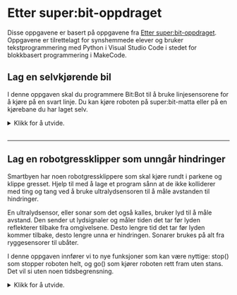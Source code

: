 # Etter super:bit-oppdraget

Disse oppgavene er basert på oppgavene fra [Etter super:bit-oppdraget](https://www.vitensenter.no/superbit/elev/etter-superbit-oppdraget/). Oppgavene er tilrettelagt for synshemmede elever og bruker tekstprogrammering med Python i Visual Studio Code i stedet for blokkbasert programmering i MakeCode.

## Lag en selvkjørende bil

I denne oppgaven skal du programmere Bit:Bot til å bruke linjesensorene for å kjøre på en svart linje. Du kan kjøre roboten på super:bit-matta eller på en kjørebane du har laget selv.

<details>
<summary>Klikk for å utvide.</summary>

### Tips til lærere
- Vis elevene de to linjesensorene foran på undersiden av roboten. Da kan de ha en formening om avstanden mellom dem i forhold til bredden på tapen.
- Utfordre elevene til å reflektere over hvor mye de må korrigere retningen når en av linjesensorene kommer over den svarte tapen. For å korrigere retningen må elevene bruke funksjonen spinms(). Ved 100 millisekunder vil roboten snu seg så mye, at den risikerer å miste kontakt med tapen. Dette avhenger naturligvis av farten og hvor skarpe svingene er. Men for at roboten skal klare å følge tapen og samtidig ikke vingle for mye, kan det være tilstrekkelig å bruke bare 1 millisekund i spinms-funksjonen.
- Ikke bruk for høy eller for lav hastighet. 20-30% er vanligvis godt egnet.

Utstyr: micro:bit, Bit:bot XL, Visual Studio Code. I tillegg trenger du en super:bit-matte eller en kjørebane laget med elektrikertape.

BitBot har to linjesensorer. Hver av dem har en liten sender og mottaker som sender ut og mottar usynlig infrarødt lys. Dersom lyset treffer den svarte linja, så absorberes den, noe mottakeren registrer ved at linjesensoren sender tallet 1. Dersom lyset treffer den lyse delen av underlaget, sender linjesensoren tallet 0.

Når den svarte linja er midt mellom de to sensorene, skal roboten kjøre rett fram. Når roboten kommer til en venstresving, dekker linja for lyset fra venstre sensor. Da vil vi at roboten skal kjøre mot venstre.
Når roboten kommer til en høyresving, dekker linja for lyset fra høyre sensor. Da vil vi at roboten skal kjøre mot høyre.

1. Opprett en ny fil (**Ctrl+N**).
2. Lagre filen (**Ctrl+S**) i Visual Studio Code.
3. Du trenger den vanlige import-setningen for micro:bit og import-setning for bitbot-modulen:

```
from microbit import *
from bitbot import *
```

4. Som i tidligere oppgaver trenger vi en evig løkke:

```
while True:
```

5. Her er det viktig at programmet passer på hvor kjørebanen går. Programmet ditt må følge med på om veien svinger, enten til venstre eller til høyre. Det kan du gjøre ved å følge med på om tallet som linjesensorene sender er 0 eller 1. Hvis en av linjesensorene sender tallet 1, vet du at sensoren har kommet over den svarte linja. Da må du justere retningen slik at roboten svinger i den retningen som veien svinger.

    Du kan sjekke om høyre linjesensor sender tallet 1 ved å bruke funksjonen linesensor() i bitbot-modulen. Hvis tallet er 1, må du svinge roboten litt mot høyre. Hvilken instruksjon vil du bruke i stedet for "Sving roboten litt mot høyre"?

```
if (bitbot.linesensor(RIGHT) == 1):
    Sving roboten litt mot høyre
```

6. På samme måte kan du sjekke om venstre linjesensor sender tallet 1. Da kan du bruke en elif-setning:

```
elif (bitbot.linesensor(LEFT) == 1):
    Sving roboten litt mot venstre
```

7. Så langt har du programmert hva som skal skje hvis en av linjesensorene kommer inn på den svarte linja. Men hva skal roboten gjøre hvis ingen av sensorene sender tallet 1? Jo, det betyr at roboten bare skal fortsette å kjøre rett fram. Dette kan du få til ved å bruke en else-setning. En else-setning betyr at verken if eller elif slår ut. Hviken instruksjon vil du bruke i stedet for "Kjør roboten rett fram"?

```
else:
    Kjør roboten rett fram
```

8. Lagre endringene du har gjort i programmet (**Ctrl+S**).
9. Sørg for at roboten er avslått og sett micro:bit inn i roboten. Koble USB-kabelen til micro:bit og overfør programmet med **Ctrl+F5**.
10. Koble USB-kabelen fra micro:bit. Sett roboten på gulvet litt foran der kjørebanen starter. Slå på roboten med bryteren på baksiden.

### Løsningsforslag
```
from microbit import *
from bitbot import *

while True:
    if (bitbot.linesensor(RIGHT) == 1):
        bitbot.spinms(RIGHT, 20, 1)
    elif (bitbot.linesensor(LEFT) == 1):
        bitbot.spinms(LEFT, 20, 1)
    else:
        bitbot.go(FORWARD, 20)
```

</details>
&nbsp;

---

## Lag en robotgressklipper som unngår hindringer

Smartbyen har noen robotgressklippere som skal kjøre rundt i parkene og klippe gresset. Hjelp til med å lage et program sånn at de ikke kolliderer med ting og tang ved å bruke ultralydsensoren til å måle avstanden til hindringer.

En ultralydsensor, eller sonar som det også kalles, bruker lyd til å måle avstand. Den sender ut lydsignaler og måler tiden det tar før lyden reflekterer tilbake fra omgivelsene. Desto lengre tid det tar før lyden kommer tilbake, desto lengre unna er hindringen. Sonarer brukes på alt fra ryggesensorer til ubåter.

I denne oppgaven innfører vi to nye funksjoner som kan være nyttige: stop() som stopper roboten helt, og go() som kjører roboten rett fram uten stans. Det vil si uten noen tidsbegrensning.

<details>
<summary>Klikk for å utvide.</summary>
&nbsp;

### Tips til lærere
- Vis eleven ultralydsensoren og hvordan den monteres på Bit:bot XL.
- Snakk med eleven om hvordan en robotgressklipper fungerer, men ikke gjør det for avansert i denne oppgaven.
- Utfordre eleven til å tenke gjennom hva som skal skje når roboten møter en hindring.

Utstyr: micro:bit, Bit:bot XL, ultralydsensor, Visual Studio Code.

1. Lag en ny fil (**Ctrl+N**) i Visual Studio Code.
2. Lagre filen (**Ctrl+S**).
3. Du trenger import-setninger for micro:bit og Bit:bot:

```
from microbit import *
from bitbot import *
```

4. Start programmet med en evig løkke (while True) slik du har gjort i tidligere oppgaver.

5. Deretter skal du sjekke om ultralydsensoren (sonaren) måler en avstand på under 10 cm. Hva synes du bør skje hvis avstanden er under 10 cm? Og hva skal skje ellers, dersom avstanden er over 10 cm? Her kan det være lurt å bruke betingelser (if- og else-setninger). For å sjekke om avstanden er under 10 cm, kan du bruke en funksjon som heter sonar():

```
if bitbot.sonar() < 10:
    Her bestemmer du hva roboten skal gjøre hvis avstanden er under 10 cm
```

6. Hva synes du roboten skal gjøre hvis avstanden er under 10 cm?

7. Og hva skal den gjøre ellers?


### Løsningsforslag
```
from microbit import *
from bitbot import *

while True:
    if bitbot.sonar() < 10:
        bitbot.stop()
        bitbot.spinms(LEFT, 30, 230)
        bitbot.goms(FORWARD, 30, 500)
        bitbot.spinms(LEFT, 30, 230)
    else:
        bitbot.go(FORWARD, 30)
```

</details>